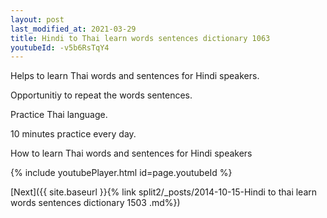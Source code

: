 ```yaml
---
layout: post
last_modified_at: 2021-03-29
title: Hindi to Thai learn words sentences dictionary 1063 
youtubeId: -v5b6RsTqY4
---
```

 
 
Helps to learn Thai words and sentences for Hindi speakers.

Opportunitiy to repeat the words sentences. 

Practice Thai language. 
 
10 minutes practice every day. 
 
How to learn Thai words and sentences for Hindi speakers 
 
{% include youtubePlayer.html id=page.youtubeId %}
 
 
[Next]({{ site.baseurl }}{% link  split2/_posts/2014-10-15-Hindi to thai learn words sentences dictionary 1503 .md%})
 
